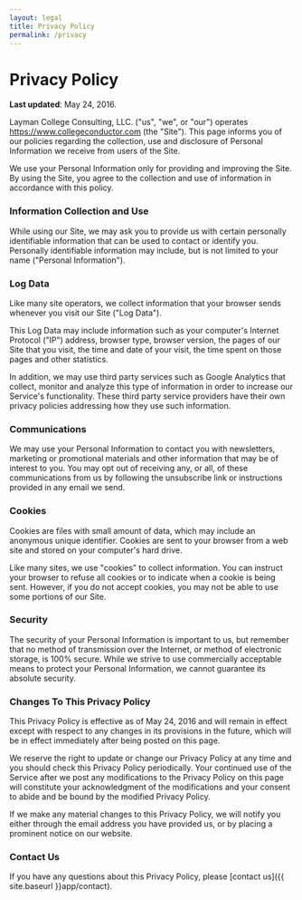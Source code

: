 ```yaml
---
layout: legal
title: Privacy Policy
permalink: /privacy
---
```

# Privacy Policy

**Last updated**: May 24, 2016.

Layman College Consulting, LLC. ("us", "we", or "our") operates
https://www.collegeconductor.com (the "Site"). This page informs you of our
policies regarding the collection, use and disclosure of Personal Information
we receive from users of the Site.

We use your Personal Information only for providing and improving the Site.
By using the Site, you agree to the collection and use of information in
accordance with this policy.

### Information Collection and Use

While using our Site, we may ask you to provide us with certain personally
identifiable information that can be used to contact or identify you.
Personally identifiable information may include, but is not limited to your
name ("Personal Information").

### Log Data

Like many site operators, we collect information that your browser sends
whenever you visit our Site ("Log Data").

This Log Data may include information such as your computer's Internet
Protocol ("IP") address, browser type, browser version, the pages of our Site
that you visit, the time and date of your visit, the time spent on those pages
and other statistics.

In addition, we may use third party services such as Google Analytics that
collect, monitor and analyze this type of information in order to increase our
Service's functionality. These third party service providers have their own
privacy policies addressing how they use such information.

### Communications

We may use your Personal Information to contact you with newsletters,
marketing or promotional materials and other information that may be of
interest to you. You may opt out of receiving any, or all, of these
communications from us by following the unsubscribe link or instructions
provided in any email we send.

### Cookies

Cookies are files with small amount of data, which may include an anonymous
unique identifier. Cookies are sent to your browser from a web site and stored
on your computer's hard drive.

Like many sites, we use "cookies" to collect information. You can instruct
your browser to refuse all cookies or to indicate when a cookie is being sent.
However, if you do not accept cookies, you may not be able to use some portions
of our Site.

### Security

The security of your Personal Information is important to us, but remember
that no method of transmission over the Internet, or method of electronic
storage, is 100% secure. While we strive to use commercially acceptable means
to protect your Personal Information, we cannot guarantee its absolute
security.

### Changes To This Privacy Policy

This Privacy Policy is effective as of May 24, 2016 and will remain in
effect except with respect to any changes in its provisions in the future,
which will be in effect immediately after being posted on this page.

We reserve the right to update or change our Privacy Policy at any time and
you should check this Privacy Policy periodically. Your continued use of the
Service after we post any modifications to the Privacy Policy on this page will
constitute your acknowledgment of the modifications and your consent to abide
and be bound by the modified Privacy Policy.

If we make any material changes to this Privacy Policy, we will notify you
either through the email address you have provided us, or by placing a
prominent notice on our website.

### Contact Us

If you have any questions about this Privacy Policy,
please [contact us]({{ site.baseurl }}app/contact).

